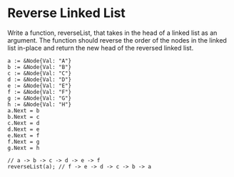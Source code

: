 # Reverse Linked List

Write a function, reverseList, that takes in the head of a linked list as an argument. The function should reverse the order of the nodes in the linked list in-place and return the new head of the reversed linked list.

```
a := &Node{Val: "A"}
b := &Node{Val: "B"}
c := &Node{Val: "C"}
d := &Node{Val: "D"}
e := &Node{Val: "E"}
f := &Node{Val: "F"}
g := &Node{Val: "G"}
h := &Node{Val: "H"}
a.Next = b
b.Next = c
c.Next = d
d.Next = e
e.Next = f
f.Next = g
g.Next = h

// a -> b -> c -> d -> e -> f
reverseList(a); // f -> e -> d -> c -> b -> a
```
